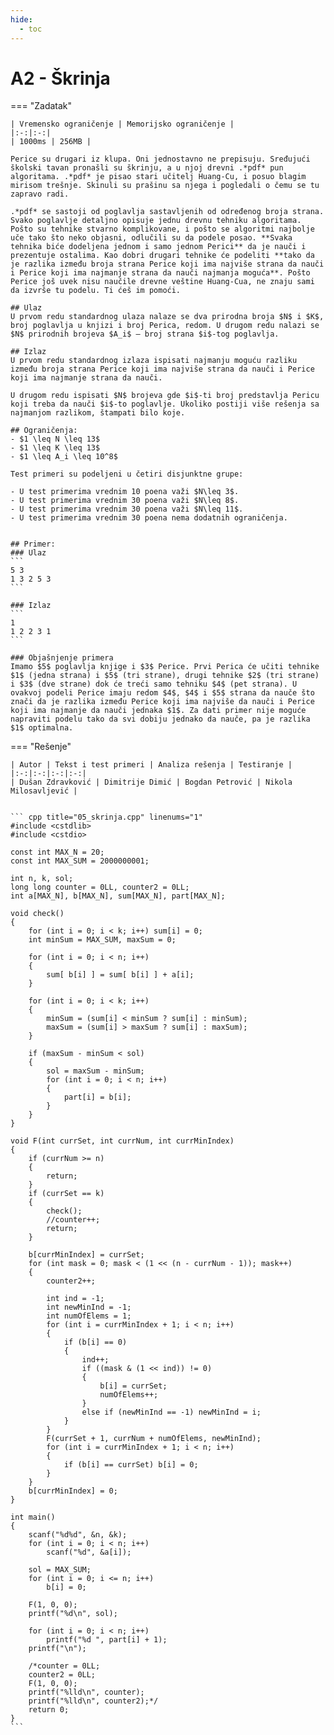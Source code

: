 ```yaml
---
hide:
  - toc
---
```


# A2 - Škrinja

=== "Zadatak"
	
	| Vremensko ograničenje | Memorijsko ograničenje |
	|:-:|:-:|
	| 1000ms | 256MB |
	
	Perice su drugari iz klupa. Oni jednostavno ne prepisuju. Sređujući školski tavan pronašli su škrinju, a u njoj drevni .*pdf* pun algoritama. .*pdf* je pisao stari učitelj Huang-Cu, i posuo blagim mirisom trešnje. Skinuli su prašinu sa njega i pogledali o čemu se tu zapravo radi.
	
	.*pdf* se sastoji od poglavlja sastavljenih od određenog broja strana. Svako poglavlje detaljno opisuje jednu drevnu tehniku algoritama. Pošto su tehnike stvarno komplikovane, i pošto se algoritmi najbolje uče tako što neko objasni, odlučili su da podele posao. **Svaka tehnika biće dodeljena jednom i samo jednom Perici** da je nauči i prezentuje ostalima. Kao dobri drugari tehnike će podeliti **tako da je razlika između broja strana Perice koji ima najviše strana da nauči i Perice koji ima najmanje strana da nauči najmanja moguća**. Pošto Perice još uvek nisu naučile drevne veštine Huang-Cua, ne znaju sami da izvrše tu podelu. Ti ćeš im pomoći.
	
	## Ulaz
	U prvom redu standardnog ulaza nalaze se dva prirodna broja $N$ i $K$, broj poglavlja u knjizi i broj Perica, redom. U drugom redu nalazi se $N$ prirodnih brojeva $A_i$ – broj strana $i$-tog poglavlja.
	
	## Izlaz
	U prvom redu standardnog izlaza ispisati najmanju moguću razliku između broja strana Perice koji ima najviše strana da nauči i Perice koji ima najmanje strana da nauči. 
	
	U drugom redu ispisati $N$ brojeva gde $i$-ti broj predstavlja Pericu koji treba da nauči $i$-to poglavlje. Ukoliko postiji više rešenja sa najmanjom razlikom, štampati bilo koje.
	
	## Ograničenja:
	- $1 \leq N \leq 13$
	- $1 \leq K \leq 13$
	- $1 \leq A_i \leq 10^8$
	
	Test primeri su podeljeni u četiri disjunktne grupe:
	
	- U test primerima vrednim 10 poena važi $N\leq 3$.
	- U test primerima vrednim 30 poena važi $N\leq 8$.
	- U test primerima vrednim 30 poena važi $N\leq 11$.
	- U test primerima vrednim 30 poena nema dodatnih ograničenja.
	
	
	## Primer:
	### Ulaz
	```
	5 3
	1 3 2 5 3
	```
	
	### Izlaz
	```
	1
	1 2 2 3 1
	```
	
	### Objašnjenje primera
	Imamo $5$ poglavlja knjige i $3$ Perice. Prvi Perica će učiti tehnike $1$ (jedna strana) i $5$ (tri strane), drugi tehnike $2$ (tri strane) i $3$ (dve strane) dok će treći samo tehniku $4$ (pet strana). U ovakvoj podeli Perice imaju redom $4$, $4$ i $5$ strana da nauče što znači da je razlika između Perice koji ima najviše da nauči i Perice koji ima najmanje da nauči jednaka $1$. Za dati primer nije moguće napraviti podelu tako da svi dobiju jednako da nauče, pa je razlika $1$ optimalna.
	
=== "Rešenje"
	
	| Autor | Tekst i test primeri | Analiza rеšenja | Testiranje |
	|:-:|:-:|:-:|:-:|
	| Dušan Zdravković | Dimitrije Dimić | Bogdan Petrović | Nikola Milosavljević |
	
	
	``` cpp title="05_skrinja.cpp" linenums="1"
	#include <cstdlib>
	#include <cstdio>
	
	const int MAX_N = 20;
	const int MAX_SUM = 2000000001;
	
	int n, k, sol;
	long long counter = 0LL, counter2 = 0LL;
	int a[MAX_N], b[MAX_N], sum[MAX_N], part[MAX_N];
	
	void check()
	{
		for (int i = 0; i < k; i++) sum[i] = 0;
		int minSum = MAX_SUM, maxSum = 0;
	
		for (int i = 0; i < n; i++)
		{
			sum[ b[i] ] = sum[ b[i] ] + a[i];
		}
	
		for (int i = 0; i < k; i++)
		{
			minSum = (sum[i] < minSum ? sum[i] : minSum);
			maxSum = (sum[i] > maxSum ? sum[i] : maxSum);
		}
	
		if (maxSum - minSum < sol)
		{
			sol = maxSum - minSum;
			for (int i = 0; i < n; i++)
			{
				part[i] = b[i];
			}
		}
	}
	
	void F(int currSet, int currNum, int currMinIndex)
	{
		if (currNum >= n)
		{
			return;
		}
		if (currSet == k)
		{
			check();
			//counter++;
			return;
		}
	
		b[currMinIndex] = currSet;
		for (int mask = 0; mask < (1 << (n - currNum - 1)); mask++)
		{
			counter2++;
	
			int ind = -1;
			int newMinInd = -1;
			int numOfElems = 1;
			for (int i = currMinIndex + 1; i < n; i++)
			{
				if (b[i] == 0)
				{
					ind++;
					if ((mask & (1 << ind)) != 0) 
					{
						b[i] = currSet;
						numOfElems++;
					}
					else if (newMinInd == -1) newMinInd = i;
				}
			}
			F(currSet + 1, currNum + numOfElems, newMinInd);
			for (int i = currMinIndex + 1; i < n; i++)
			{
				if (b[i] == currSet) b[i] = 0;
			}
		}
		b[currMinIndex] = 0;
	}
	
	int main() 
	{
		scanf("%d%d", &n, &k);
		for (int i = 0; i < n; i++)
			scanf("%d", &a[i]);
	
		sol = MAX_SUM;
		for (int i = 0; i <= n; i++)
			b[i] = 0;
	
		F(1, 0, 0);
		printf("%d\n", sol);
	
		for (int i = 0; i < n; i++)
			printf("%d ", part[i] + 1);
		printf("\n");
	
		/*counter = 0LL;
		counter2 = 0LL;
		F(1, 0, 0);
		printf("%lld\n", counter);
		printf("%lld\n", counter2);*/
		return 0;
	}
	```
